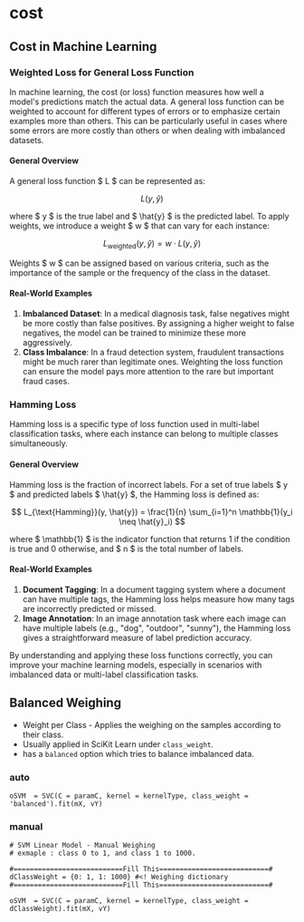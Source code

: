 # cost

## Cost in Machine Learning

### Weighted Loss for General Loss Function

In machine learning, the cost (or loss) function measures how well a model's predictions match the actual data. A general loss function can be weighted to account for different types of errors or to emphasize certain examples more than others. This can be particularly useful in cases where some errors are more costly than others or when dealing with imbalanced datasets.

#### General Overview

A general loss function $ L $ can be represented as:

$$ L(y, \hat{y}) $$

where $ y $ is the true label and $ \hat{y} $ is the predicted label. To apply weights, we introduce a weight $ w $ that can vary for each instance:

$$ L_{\text{weighted}}(y, \hat{y}) = w \cdot L(y, \hat{y}) $$

Weights $ w $ can be assigned based on various criteria, such as the importance of the sample or the frequency of the class in the dataset.

#### Real-World Examples

1. **Imbalanced Dataset**: In a medical diagnosis task, false negatives might be more costly than false positives. By assigning a higher weight to false negatives, the model can be trained to minimize these more aggressively.
2. **Class Imbalance**: In a fraud detection system, fraudulent transactions might be much rarer than legitimate ones. Weighting the loss function can ensure the model pays more attention to the rare but important fraud cases.

### Hamming Loss

Hamming loss is a specific type of loss function used in multi-label classification tasks, where each instance can belong to multiple classes simultaneously.

#### General Overview

Hamming loss is the fraction of incorrect labels. For a set of true labels $ y $ and predicted labels $ \hat{y} $, the Hamming loss is defined as:

$$ L_{\text{Hamming}}(y, \hat{y}) = \frac{1}{n} \sum_{i=1}^n \mathbb{1}(y_i \neq \hat{y}_i) $$

where $ \mathbb{1} $ is the indicator function that returns 1 if the condition is true and 0 otherwise, and $ n $ is the total number of labels.

#### Real-World Examples

1. **Document Tagging**: In a document tagging system where a document can have multiple tags, the Hamming loss helps measure how many tags are incorrectly predicted or missed.
2. **Image Annotation**: In an image annotation task where each image can have multiple labels (e.g., "dog", "outdoor", "sunny"), the Hamming loss gives a straightforward measure of label prediction accuracy.

By understanding and applying these loss functions correctly, you can improve your machine learning models, especially in scenarios with imbalanced data or multi-label classification tasks.




## Balanced Weighing

* Weight per Class -  Applies the weighing on the samples according to their class.   
* Usually applied in SciKit Learn under `class_weight`.
* has a `balanced` option which tries to balance imbalanced data.

### auto

```
oSVM  = SVC(C = paramC, kernel = kernelType, class_weight = 'balanced').fit(mX, vY)

```

### manual

```
# SVM Linear Model - Manual Weighing
# exmaple : class 0 to 1, and class 1 to 1000.

#===========================Fill This===========================#
dClassWeight = {0: 1, 1: 1000} #<! Weighing dictionary
#===========================Fill This===========================#

oSVM  = SVC(C = paramC, kernel = kernelType, class_weight = dClassWeight).fit(mX, vY)
```

